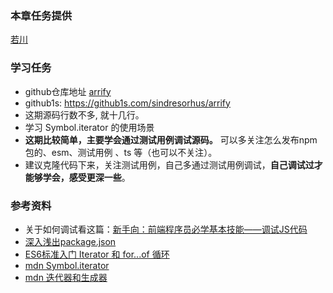 ### 本章任务提供
[若川](https://juejin.cn/user/1415826704971918)

### 学习任务

-   github仓库地址 [arrify](https://github.com/sindresorhus/arrify)
-   github1s: <https://github1s.com/sindresorhus/arrify>
-   这期源码行数不多, 就十几行。
-   学习 Symbol.iterator 的使用场景
-   **这期比较简单，主要学会通过测试用例调试源码。** 可以多关注怎么发布npm包的、esm、测试用例 、ts 等（也可以不关注）。
-   建议克隆代码下来，关注测试用例，自己多通过测试用例调试，**自己调试过才能够学会，感受更深一些**。


### 参考资料

-   关于如何调试看这篇：[新手向：前端程序员必学基本技能——调试JS代码](https://juejin.cn/post/7030584939020042254)
-   [深入浅出package.json](https://juejin.cn/post/7099041402771734559)
-   [ES6标准入门 Iterator 和 for...of 循环](https://es6.ruanyifeng.com/#docs/iterator)
-   [mdn Symbol.iterator](https://developer.mozilla.org/zh-CN/docs/Web/JavaScript/Reference/Global_Objects/Symbol/iterator)
-   [mdn 迭代器和生成器](https://developer.mozilla.org/zh-CN/docs/Web/JavaScript/Guide/Iterators_and_Generators)
